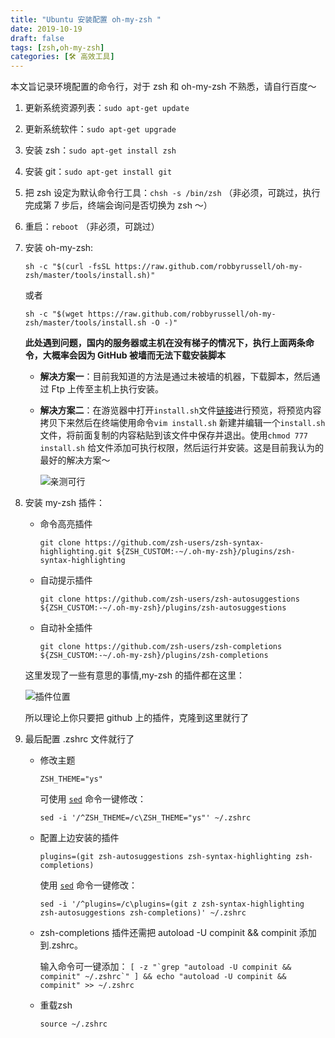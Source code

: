 ```yaml
---
title: "Ubuntu 安装配置 oh-my-zsh "
date: 2019-10-19
draft: false
tags: [zsh,oh-my-zsh]
categories: [🛠 高效工具]
---
```

本文旨记录环境配置的命令行，对于 zsh 和 oh-my-zsh 不熟悉，请自行百度～<!-- more -->

1. 更新系统资源列表：`sudo apt-get update`

2. 更新系统软件：`sudo apt-get upgrade`

3. 安装 zsh：`sudo apt-get install zsh`

4. 安装 git：`sudo apt-get install git`

5. 把 zsh 设定为默认命令行工具：`chsh -s /bin/zsh` （非必须，可跳过，执行完成第 7 步后，终端会询问是否切换为 zsh ～）

6. 重启：`reboot` （非必须，可跳过）

7. 安装 oh-my-zsh:

    `sh -c "$(curl -fsSL https://raw.github.com/robbyrussell/oh-my-zsh/master/tools/install.sh)"`

    或者

    `sh -c "$(wget https://raw.github.com/robbyrussell/oh-my-zsh/master/tools/install.sh -O -)"`

    **此处遇到问题，国内的服务器或主机在没有梯子的情况下，执行上面两条命令，大概率会因为 GitHub 被墙而无法下载安装脚本**

    +   **解决方案一**：目前我知道的方法是通过未被墙的机器，下载脚本，然后通过 Ftp 上传至主机上执行安装。

    +   **解决方案二**：在游览器中打开`install.sh`文件[链接](https://raw.github.com/robbyrussell/oh-my-zsh/master/tools/install.sh)进行预览，将预览内容拷贝下来然后在终端使用命令`vim install.sh` 新建并编辑一个`install.sh`文件，将前面复制的内容粘贴到该文件中保存并退出。使用`chmod 777 install.sh` 给文件添加可执行权限，然后运行并安装。这是目前我认为的最好的解决方案～

        ![亲测可行](https://picbed.kimyang.cn/202109050823033.jpg)

8. 安装 my-zsh 插件：

    * 命令高亮插件

        `git clone https://github.com/zsh-users/zsh-syntax-highlighting.git ${ZSH_CUSTOM:-~/.oh-my-zsh}/plugins/zsh-syntax-highlighting`

    * 自动提示插件

        `git clone https://github.com/zsh-users/zsh-autosuggestions ${ZSH_CUSTOM:-~/.oh-my-zsh}/plugins/zsh-autosuggestions`

    * 自动补全插件

        `git clone https://github.com/zsh-users/zsh-completions ${ZSH_CUSTOM:-~/.oh-my-zsh}/plugins/zsh-completions`

    这里发现了一些有意思的事情,my-zsh 的插件都在这里：

    ![插件位置](https://tva1.sinaimg.cn/large/0082zybpgy1gbzea53gdbj30tu18ywjl.jpg)

    所以理论上你只要把 github 上的插件，克隆到这里就行了

9. 最后配置  .zshrc 文件就行了

    * 修改主题

        `ZSH_THEME="ys"`

        可使用 [`sed`](https://www.cnblogs.com/ggjucheng/archive/2013/01/13/2856901.html) 命令一键修改：

        `sed -i '/^ZSH_THEME=/c\ZSH_THEME="ys"' ~/.zshrc`

    * 配置上边安装的插件

        `plugins=(git zsh-autosuggestions zsh-syntax-highlighting zsh-completions)`

        使用 [`sed`](https://www.cnblogs.com/ggjucheng/archive/2013/01/13/2856901.html) 命令一键修改：

        `sed -i '/^plugins=/c\plugins=(git z zsh-syntax-highlighting zsh-autosuggestions zsh-completions)' ~/.zshrc`

    * zsh-com­ple­tions 插件还需把 autoload -U compinit && compinit 添加到.zshrc。

        输入命令可一键添加：
        ```[ -z "`grep "autoload -U compinit && compinit" ~/.zshrc`" ] && echo "autoload -U compinit && compinit" >> ~/.zshrc```

    * 重载zsh

        `source ~/.zshrc`

